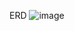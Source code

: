 ERD
![image](https://github.com/kiseokkm/Nbcamp_java_5th_Schedule-Management/assets/132454778/743e861b-12f9-4680-9a1c-5a58f800d6e5)
